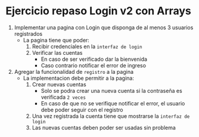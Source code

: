 # Ejercicio repaso Login v2 con Arrays

1. Implementar una pagina con Login que disponga de al menos 3 usuarios registrados
    - La pagina tiene que poder:
        1. Recibir credenciales en la ``interfaz de login``
        1. Verificar las cuentas
            - En caso de ser verificado dar la bienvenida
            - Caso contrario notificar el error de ingreso
2. Agregar la funcionalidad de `registro` a la pagina
    - La implementacion debe permitir a la pagina:
        1. Crear nuevas cuentas
            - Solo se podra crear una nueva cuenta si la contraseña es verificada ``2 veces``
            - En caso de que no se verifique notificar el error, el usuario debe poder seguir con el registro
        1. Una vez registrada la cuenta tiene que mostrarse la ``interfaz de login``
        1. Las nuevas cuentas deben poder ser usadas sin problema


